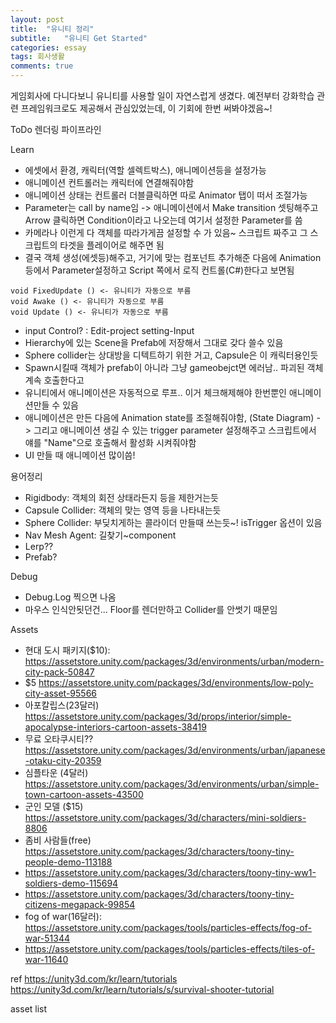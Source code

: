 ```yaml
---
layout: post
title:  "유니티 정리"
subtitle:   "유니티 Get Started"
categories: essay
tags: 회사생활
comments: true
---
```


게임회사에 다니다보니 유니티를 사용할 일이 자연스럽게 생겼다. 예전부터 강화학습 관련 프레임워크로도 제공해서 관심있었는데, 이 기회에 한번 써봐야겠음~!

ToDo
렌더링 파이프라인

Learn
- 에셋에서 환경, 캐릭터(역할 셀렉트박스), 애니메이션등을 설정가능
- 애니메이션 컨트롤러는 캐릭터에 연결해줘야함
- 애니메이션 상태는 컨트롤러 더블클릭하면 따로 Animator 탭이 떠서 조절가능
- Parameter는 call by name임 -> 애니메이션에서 Make transition 셋팅해주고 Arrow 클릭하면 Condition이라고 나오는데 여기서 설정한 Parameter를 씀
- 카메라나 이런게 다 객체를 따라가게끔 설정할 수 가 있음~ 스크립트 짜주고 그 스크립트의 타겟을 플레이어로 해주면 됨
- 결국 객체 생성(에셋등)해주고, 거기에 맞는 컴포넌트 추가해준 다음에 Animation등에서 Parameter설정하고 Script 쪽에서 로직 컨트롤(C#)한다고 보면됨
```
void FixedUpdate () <- 유니티가 자동으로 부름
void Awake () <- 유니티가 자동으로 부름
void Update () <- 유니티가 자동으로 부름
```
- input Control? : Edit-project setting-Input
- Hierarchy에 있는 Scene을 Prefab에 저장해서 그대로 갖다 쓸수 있음
- Sphere collider는 상대방을 디텍트하기 위한 거고, Capsule은 이 캐릭터용인듯
- Spawn시킬때 객체가 prefab이 아니라 그냥 gameobejct면 에러남.. 파괴된 객체 계속 호출한다고
- 유니티에서 애니메이션은 자동적으로 루프.. 이거 체크해제해야 한번뿐인 애니메이션만들 수 있음
- 애니메이션은 만든 다음에 Animation state를 조절해줘야함, (State Diagram) -> 그리고 애니메이션 생길 수 있는 trigger parameter 설정해주고 스크립트에서 얘를 "Name"으로 호출해서 활성화 시켜줘야함
- UI 만들 때 애니메이션 많이씀!

용어정리
- Rigidbody: 객체의 회전 상태라든지 등을 제한거는듯
- Capsule Collider: 객체의 맞는 영역 등을 나타내는듯
- Sphere Collider: 부딪치게하는 콜라이더 만들때 쓰는듯~! isTrigger 옵션이 있음
- Nav Mesh Agent: 길찾기~component
- Lerp??
- Prefab?

Debug
- Debug.Log 찍으면 나옴
- 마우스 인식안됫던건... Floor를 렌더만하고 Collider를 안썻기 때문임

Assets
- 현대 도시 패키지($10): https://assetstore.unity.com/packages/3d/environments/urban/modern-city-pack-50847
- $5 https://assetstore.unity.com/packages/3d/environments/low-poly-city-asset-95566
- 아포칼립스(23달러) https://assetstore.unity.com/packages/3d/props/interior/simple-apocalypse-interiors-cartoon-assets-38419
- 무료 오타쿠시티?? https://assetstore.unity.com/packages/3d/environments/urban/japanese-otaku-city-20359
- 심플타운 (4달러) https://assetstore.unity.com/packages/3d/environments/urban/simple-town-cartoon-assets-43500
- 군인 모델 ($15) https://assetstore.unity.com/packages/3d/characters/mini-soldiers-8806
- 좀비 사람들(free) https://assetstore.unity.com/packages/3d/characters/toony-tiny-people-demo-113188
- https://assetstore.unity.com/packages/3d/characters/toony-tiny-ww1-soldiers-demo-115694
- https://assetstore.unity.com/packages/3d/characters/toony-tiny-citizens-megapack-99854
- fog of war(16달러): https://assetstore.unity.com/packages/tools/particles-effects/fog-of-war-51344
- https://assetstore.unity.com/packages/tools/particles-effects/tiles-of-war-11640


ref
https://unity3d.com/kr/learn/tutorials
https://unity3d.com/kr/learn/tutorials/s/survival-shooter-tutorial

asset list

